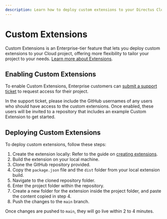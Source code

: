 ```yaml
---
description: Learn how to deploy custom extensions to your Directus Cloud project.
---
```


# Custom Extensions

Custom Extensions is an Enterprise-tier feature that lets you deploy custom extensions to your Cloud project, offering more flexibility to tailor your project to your needs. [Learn more about Extensions](/extensions/overview).

## Enabling Custom Extensions

To enable Custom Extensions, Enterprise customers can [submit a support ticket](https://directus.io/support) to request access for their project. 

In the support ticket, please include the GitHub usernames of any users who should have access to the custom extensions. Once enabled, these users will be invited to a repository that includes an example Custom Extension to get started.

## Deploying Custom Extensions

To deploy custom extensions, follow these steps:

1. Create the extension locally: Refer to the guide on [creating extensions](/extensions/quickstart).
2. Build the extension on your local machine.
3. Clone the GitHub repository provided.
4. Copy the `package.json` file and the `dist` folder from your local extension build.
5. Navigate to the cloned repository folder.
6. Enter the project folder within the repository.
7. Create a new folder for the extension inside the project folder, and paste the content copied in step 4.
8. Push the changes to the `main` branch.

Once changes are pushed to `main`, they will go live within 2 to 4 minutes.